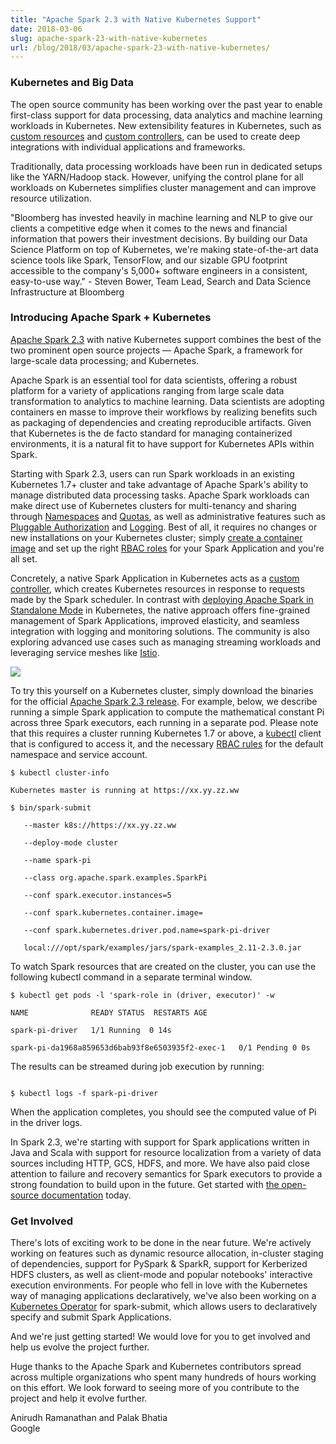 ```yaml
---
title: "Apache Spark 2.3 with Native Kubernetes Support"
date: 2018-03-06
slug: apache-spark-23-with-native-kubernetes
url: /blog/2018/03/apache-spark-23-with-native-kubernetes/
---
```

### Kubernetes and Big Data

The open source community has been working over the past year to enable first-class support for data processing, data analytics and machine learning workloads in Kubernetes. New extensibility features in Kubernetes, such as [custom resources][1] and [custom controllers][2], can be used to create deep integrations with individual applications and frameworks.

Traditionally, data processing workloads have been run in dedicated setups like the YARN/Hadoop stack. However, unifying the control plane for all workloads on Kubernetes simplifies cluster management and can improve resource utilization.

"Bloomberg has invested heavily in machine learning and NLP to give our clients a competitive edge when it comes to the news and financial information that powers their investment decisions. By building our Data Science Platform on top of Kubernetes, we're making state-of-the-art data science tools like Spark, TensorFlow, and our sizable GPU footprint accessible to the company's 5,000+ software engineers in a consistent, easy-to-use way." - Steven Bower, Team Lead, Search and Data Science Infrastructure at Bloomberg

###  Introducing Apache Spark + Kubernetes

[Apache Spark 2.3][3] with native Kubernetes support combines the best of the two prominent open source projects — Apache Spark, a framework for large-scale data processing; and Kubernetes.

Apache Spark is an essential tool for data scientists, offering a robust platform for a variety of applications ranging from large scale data transformation to analytics to machine learning. Data scientists are adopting containers en masse to improve their workflows by realizing benefits such as packaging of dependencies and creating reproducible artifacts. Given that Kubernetes is the de facto standard for managing containerized environments, it is a natural fit to have support for Kubernetes APIs within Spark.

Starting with Spark 2.3, users can run Spark workloads in an existing Kubernetes 1.7+ cluster and take advantage of Apache Spark's ability to manage distributed data processing tasks. Apache Spark workloads can make direct use of Kubernetes clusters for multi-tenancy and sharing through [Namespaces][4] and [Quotas][5], as well as administrative features such as [Pluggable Authorization][6] and [Logging][7]. Best of all, it requires no changes or new installations on your Kubernetes cluster; simply [create a container image][8] and set up the right [RBAC roles][9] for your Spark Application and you're all set.

Concretely, a native Spark Application in Kubernetes acts as a [custom controller][2], which creates Kubernetes resources in response to requests made by the Spark scheduler. In contrast with [deploying Apache Spark in Standalone Mode][10] in Kubernetes, the native approach offers fine-grained management of Spark Applications, improved elasticity, and seamless integration with logging and monitoring solutions. The community is also exploring advanced use cases such as managing streaming workloads and leveraging service meshes like [Istio][11].

![][12]

To try this yourself on a Kubernetes cluster, simply download the binaries for the official [Apache Spark 2.3 release][13]. For example, below, we describe running a simple Spark application to compute the mathematical constant Pi across three Spark executors, each running in a separate pod. Please note that this requires a cluster running Kubernetes 1.7 or above, a [kubectl][14] client that is configured to access it, and the necessary [RBAC rules][9] for the default namespace and service account.  



```
$ kubectl cluster-info  

Kubernetes master is running at https://xx.yy.zz.ww

$ bin/spark-submit

   --master k8s://https://xx.yy.zz.ww

   --deploy-mode cluster

   --name spark-pi

   --class org.apache.spark.examples.SparkPi

   --conf spark.executor.instances=5

   --conf spark.kubernetes.container.image=

   --conf spark.kubernetes.driver.pod.name=spark-pi-driver

   local:///opt/spark/examples/jars/spark-examples_2.11-2.3.0.jar

 ```

To watch Spark resources that are created on the cluster, you can use the following kubectl command in a separate terminal window.



```
$ kubectl get pods -l 'spark-role in (driver, executor)' -w

NAME              READY STATUS  RESTARTS AGE

spark-pi-driver   1/1 Running  0 14s

spark-pi-da1968a859653d6bab93f8e6503935f2-exec-1   0/1 Pending 0 0s

```


The results can be streamed during job execution by running:



```

$ kubectl logs -f spark-pi-driver

```

When the application completes, you should see the computed value of Pi in the driver logs.

In Spark 2.3, we're starting with support for Spark applications written in Java and Scala with support for resource localization from a variety of data sources including HTTP, GCS, HDFS, and more. We have also paid close attention to failure and recovery semantics for Spark executors to provide a strong foundation to build upon in the future. Get started with [the open-source documentation][15] today.

###  Get Involved

There's lots of exciting work to be done in the near future. We're actively working on features such as dynamic resource allocation, in-cluster staging of dependencies, support for PySpark & SparkR, support for Kerberized HDFS clusters, as well as client-mode and popular notebooks' interactive execution environments. For people who fell in love with the Kubernetes way of managing applications declaratively, we've also been working on a [Kubernetes Operator][16] for spark-submit, which allows users to declaratively specify and submit Spark Applications.

And we're just getting started! We would love for you to get involved and help us evolve the project further.  

Huge thanks to the Apache Spark and Kubernetes contributors spread across multiple organizations who spent many hundreds of hours working on this effort. We look forward to seeing more of you contribute to the project and help it evolve further.

Anirudh Ramanathan and Palak Bhatia  
Google

[1]: https://kubernetes.io/docs/concepts/api-extension/custom-resources/
[2]: https://kubernetes.io/docs/concepts/api-extension/custom-resources/#custom-controllers
[3]: http://spark.apache.org/releases/spark-release-2-3-0.html
[4]: https://kubernetes.io/docs/concepts/overview/working-with-objects/namespaces/
[5]: https://kubernetes.io/docs/concepts/policy/resource-quotas/
[6]: https://kubernetes.io/docs/admin/authorization/
[7]: https://kubernetes.io/docs/concepts/cluster-administration/logging/
[8]: https://spark.apache.org/docs/latest/running-on-kubernetes.html#docker-images
[9]: https://spark.apache.org/docs/latest/running-on-kubernetes.html#rbac
[10]: http://blog.kubernetes.io/2016/03/using-Spark-and-Zeppelin-to-process-Big-Data-on-Kubernetes.html
[11]: https://istio.io/
[12]: https://1.bp.blogspot.com/-hl4pnOqiH4M/Wp4w9QmzghI/AAAAAAAAAL4/jcWoDOKEp3Y6lCzGxzTOlbvl2Mq1-2YeQCK4BGAYYCw/s1600/Screen%2BShot%2B2018-03-05%2Bat%2B10.10.14%2BPM.png
[13]: https://spark.apache.org/downloads.html
[14]: https://kubernetes.io/docs/tasks/tools/install-kubectl/
[15]: https://spark.apache.org/docs/latest/running-on-kubernetes.html
[16]: https://coreos.com/operators/
